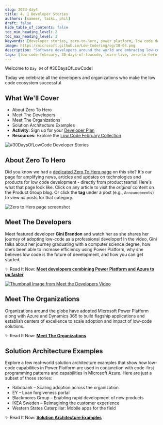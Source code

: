 ```yaml
---
slug: 2023-day4
title: 4. 🚀 Developer Stories 
authors: [sameer, taiki, phil]
draft: false
hide_table_of_contents: false
toc_min_heading_level: 2
toc_max_heading_level: 3
keywords: [developer stories, zero-to-hero, power platform, low code development, 30DaysOfLowCode]
image: https://microsoft.github.io/Low-Code/img/og/30-04.png
description: "Software developers around the world are embracing low-code as a powerful part of their toolkit — let's meet some of the developers and organizations and hear their stories.." 
tags: [low-code-february, 30-days-of-lowcode, learn-live, zero-to-hero, ask-the-expert,fusion-teams, power-platform]
---
```


<head>
  <meta name="twitter:url" 
    content="https://microsoft.github.io/Low-Code/blog/2023-day4" />
  <meta name="twitter:title" 
    content="4. Developer Stories" />
  <meta name="twitter:description" 
    content="Software developers around the world are embracing low-code as a powerful part of their toolkit — let's meet some of the developers and organizations and hear their stories.." />
  <meta name="twitter:image" 
    content="https://microsoft.github.io/Low-Code/img/og/30-04.png" />
  <meta name="twitter:card" content="summary_large_image" />
  <meta name="twitter:creator" 
    content="@nitya" />
  <meta name="twitter:site" content="@AzureAdvocates" /> 
  <link rel="canonical" 
    href="https://microsoft.github.io/Low-Code/blog/2023-day4" />
</head>

Welcome to `Day 04` of #30DaysOfLowCode!

Today we celebrate all the developers and organizations who make the low code ecosystem successful.

## What We'll Cover
 * About Zero To Hero
 * Meet The Developers
 * Meet The Organizations
 * Solution Architecture Examples
 * **Activity**: Sign up for your [Developer Plan](https://aka.ms/lowcode-february/devplan)
 * **Resources**: Explore the [Low Code February Collection](https://aka.ms/lowcode-february/collection)


![#30DaysOfLowCode Developer Stories](./../../../static/img/og/30-04.png)

<!-- ************************************* -->
<!--  AUTHORS: ONLY UPDATE BELOW THIS LINE -->
<!-- ************************************* -->

## About Zero To Hero

Did you know we had a [dedicated Zero To Hero page](/lowcode-february/ZeroToHero) on this site? It's our page for amplifying news, articles and updates on technologies and products for low code development - directly from product teams! Here's what that page look like. Click on any article to visit the _original_ content on the Product Group blog. Or click the **tag** under a post (e.g., `Announcements`) to view _all_ posts for that category.

![Zero to Hero page screenshot](./zero-to-hero.png)

## Meet The Developers

Meet featured developer **Gini Brandon** and watch her as she shares her journey of adopting low-code as a professional developer! In the video, Gini talks about her journey graduating with a computer science degree, how she’s been able to increase efficiency using Power Platform, why she believes low code is the future of development, and how you can get started.

✨ Read It Now: [**Meet developers combining Power Platform and Azure to go faster**](https://powerapps.microsoft.com/blog/meet-the-developers-combining-power-platform-and-azure-to-go-faster/)

[![Thumbnail Image from Meet the Developers Video](https://powerappsblogscdn.azureedge.net/wp-content/uploads/2023/02/ginibrandon_cover-1024x576.png)](https://www.youtube.com/watch?v=OrWDTi8GVfM)

## Meet The Organizations

Organizations around the globe have adopted Microsoft Power Platform along with Azure and Dynamics 365 to build flagship applications and establish centers of excellence to scale adoption and impact of low-code solutions.

✨ Read It Now: [**Meet The Organizations**](https://powerapps.microsoft.com/blog/meet-the-developers-combining-power-platform-and-azure-to-go-faster/#meet-organizations)

## Solution Architecture Examples

Explore a few real-world solution architecture examples that show how low-code capabilities in Power Platform are used in conjunction with code-first programming patterns and capabilities in Microsoft Azure. Here are just a subset of those stories:
 * Rabobank – Scaling adoption across the organization 
 * EY – Loan forgiveness portal
 * Blackmores Group – Enabling rapid development of new products
 * IKEA Sweden – Reimagining the customer experience
 * Western States Caterpillar: Mobile apps for the field

✨ Read It Now: [**Solution Architecture Examples**](https://powerapps.microsoft.com/blog/meet-the-developers-combining-power-platform-and-azure-to-go-faster/#architecture-examples)
